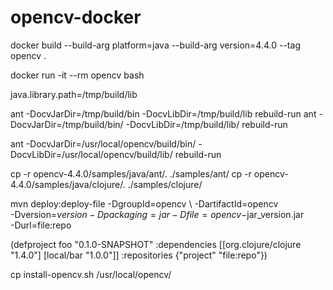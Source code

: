 # opencv-docker

docker build --build-arg platform=java --build-arg version=4.4.0 --tag opencv .

docker run -it --rm opencv bash

java.library.path=/tmp/build/lib

ant -DocvJarDir=/tmp/build/bin -DocvLibDir=/tmp/build/lib rebuild-run
ant -DocvJarDir=/tmp/build/bin/ -DocvLibDir=/tmp/build/lib/ rebuild-run

ant -DocvJarDir=/usr/local/opencv/build/bin/ -DocvLibDir=/usr/local/opencv/build/lib/ rebuild-run

cp -r opencv-4.4.0/samples/java/ant/. ./samples/ant/
cp -r opencv-4.4.0/samples/java/clojure/. ./samples/clojure/

mvn deploy:deploy-file -DgroupId=opencv \ 
                       -DartifactId=opencv \
                       -Dversion=$version
                       -Dpackaging=jar
                       -Dfile=opencv-$jar_version.jar \
                       -Durl=file:repo


(defproject foo "0.1.0-SNAPSHOT"
  :dependencies [[org.clojure/clojure "1.4.0"]
                 [local/bar "1.0.0"]]
  :repositories {"project" "file:repo"})


cp install-opencv.sh /usr/local/opencv/
